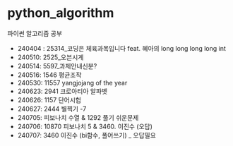 # python_algorithm
파이썬 알고리즘 공부


- 240404 : 25314_코딩은 체육과목입니다 feat. 혜아의 long long long long int
- 240510: 2525_오븐시계
- 240514: 5597_과제안내신분?
- 240516: 1546 평균조작
- 240530: 11557 yangjojang of the year
- 240623: 2941 크로아티아 알파벳
- 240626: 1157 단어시험
- 240627: 2444 별찍기 -7
- 240705: 피보나치 수열 & 1292 풀기 쉬운문제
- 240706: 10870 피보나치 5 & 3460. 이진수 (오답)
- 240707: 3460 이진수 (bi함수, 풀어쓰기) _ 오답필요
